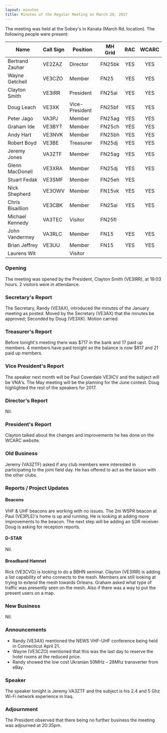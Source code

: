 ```yaml
---
layout: minutes
title: Minutes of the Regular Meeting on March 20, 2017
---
```


The meeting was held at the Sobey's in Kanata (March Rd. location).
The following people were present:

| Name             | Call Sign | Position       | MH Grid | RAC | WCARC |
|------------------|-----------|----------------|---------|:---:|:-----:|
| Bertrand Zauhar  | VE2ZAZ    | Director       | FN25bk  | YES |  YES  |
| Wayne Getchell   | VE3CZO    | Member         | FN25    | YES |  YES  |
| Clayton Smith    | VE3IRR    | President      | FN25ai  | YES |  YES  |
| Doug Leach       | VE3XK     | Vice-President | FN25bf  | YES |  YES  |
| Peter Jago       | VA3PJ     | Member         | FN25ag  | YES |  YES  |
| Graham Ide       | VE3BYT    | Member         | FN25ch  | YES |  YES  |
| Andy Hart        | VE3NVK    | Member         | FN25bh  | YES |  YES  |
| Robert Boyd      | VE3BE     | Treasurer      | FN25dj  | YES |  YES  |
| Jeremy Jones     | VA3ZTF    | Member         | FN25ag  | YES |  YES  |
| Glenn MacDonell  | VE3XRA    | Member         | FN25dj  | YES |  YES  |
| Stuart Fedak     | VE3SMF    | Member         | FN25eh  | YES |       |
| Nick Shepherd    | VE3OWV    | Member         | FN15vk  | YES |  YES  |
| Chris Bisaillion | VE3CBK    | Member         | FN25ai  | YES |  YES  |
| Michael Kennedy  | VA3TEC    | Visitor        | FN25fl  |     |       |
| John Vandermey   | VA3RLC    | Member         | FN15    | YES |  YES  |
| Brian Jeffrey    | VE3UU     | Member         | FN15    | YES |  YES  |
| Laurens Wit      |           | Visitor        |         |     |       |

### Opening

The meeting was opened by the President, Clayton Smith (VE3IRR), at 19:03 hours.
2 visitors were in attendance.

### Secretary's Report

The Secretary, Randy (VE3AX), introduced the minutes of the January meeting as posted.
Moved by the Secretary (VE3AX) that the minutes be approved; Seconded by Doug (VE3XK).
Motion carried.

### Treasurer's Report

Before tonight's meeting there was $717 in the bank and 17 paid up members.
4 members have paid tonight so the balance is now $817 and 21 paid up members.

### Vice President's Report

The speaker next month will be Paul Coverdale VE3ICV and the subject will be VNA's.
The May meeting will be the planning for the June contest.
Doug highlighted the rest of the speakers for 2017.

### Director's Report

Nil.

### President's Report

Clayton talked about the changes and improvements he has done on the WCARC website.

### Old Business

Jeremy (VA3ZTF) asked if any club members were interested in participating to the
joint field day. He has offered to act as the liaison with the other clubs.

### Reports / Project Updates

#### Beacons

VHF & UHF beacons are working with no issues.
The 2m WSPR beacon at Paul (VE3PLE)'s home is up and running.
He is looking at adding more improvements to the beacon.
The next step will be adding an SDR receiver.
Doug is asking for reception reports.

#### D-STAR

Nil.

#### Broadband Hamnet

Rick (VE3CVG) is looking to do a BBHN seminar.
Clayton (VE3IRR) is adding a list capability of who connects to the mesh.
Members are still looking at trying to extend the mesh towards Orleans.
Graham asked what type of traffic was presently seen on the mesh.
Also if there was a way to put the present users on a map.

### New Business

Nil.

### Announcements

* Randy (VE3AX) mentioned the NEWS VHF-UHF conference being held in Connecticut April 21.
* Wayne (VE3CZO) mentioned that this was the last day to reserve the hotel rooms at the reduced price.
* Randy showed the low cost Ukranian 50MHz – 28Mhz transverter from eBay.

### Speaker

The speaker tonight is Jeremy VA3ZTF and the subject is his 2.4 and 5 Ghz Wi-Fi
network experience in Iraq.

### Adjournment

The President observed that there being no further business the meeting was
adjourned at 20:35pm.
